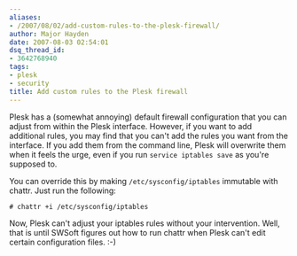 ```yaml
---
aliases:
- /2007/08/02/add-custom-rules-to-the-plesk-firewall/
author: Major Hayden
date: 2007-08-03 02:54:01
dsq_thread_id:
- 3642768940
tags:
- plesk
- security
title: Add custom rules to the Plesk firewall
---
```


Plesk has a (somewhat annoying) default firewall configuration that you can adjust from within the Plesk interface. However, if you want to add additional rules, you may find that you can't add the rules you want from the interface. If you add them from the command line, Plesk will overwrite them when it feels the urge, even if you run `service iptables save` as you're supposed to.

You can override this by making `/etc/sysconfig/iptables` immutable with chattr. Just run the following:

`# chattr +i /etc/sysconfig/iptables`

Now, Plesk can't adjust your iptables rules without your intervention. Well, that is until SWSoft figures out how to run chattr when Plesk can't edit certain configuration files. :-)